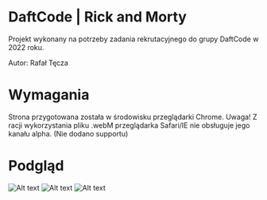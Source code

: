 # DaftCode | Rick and Morty

Projekt wykonany na potrzeby zadania rekrutacyjnego do grupy DaftCode w 2022 roku.

Autor: Rafał Tęcza

# Wymagania
Strona przygotowana została w środowisku przeglądarki Chrome. 
Uwaga! Z racji wykorzystania pliku .webM przeglądarka Safari/IE nie obsługuje jego kanału alpha. (Nie dodano supportu)

# Podgląd
![Alt text](https://i.imgur.com/5fbUhL8.png "Image1")
![Alt text](https://i.imgur.com/g4Gcxfp.png "Image2")
![Alt text](https://i.imgur.com/vlHO7Rn.png "Image3")
